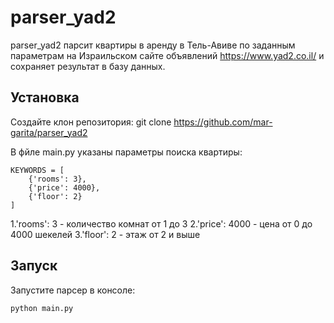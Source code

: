 # parser_yad2

parser_yad2 парсит квартиры в аренду в Тель-Авиве по заданным параметрам на Израильском сайте объявлений https://www.yad2.co.il/ и сохраняет результат в базу данных.

## Установка

Создайте клон репозитория:
git clone https://github.com/mar-garita/parser_yad2

В фйле main.py указаны параметры поиска квартиры:

```
KEYWORDS = [
    {'rooms': 3},
    {'price': 4000},
    {'floor': 2}
]
```
1.'rooms': 3 - количество комнат от 1 до 3
2.'price': 4000 - цена от 0 до 4000 шекелей
3.'floor': 2 - этаж от 2 и выше

## Запуск

Запустите парсер в консоле:
```
python main.py
```





